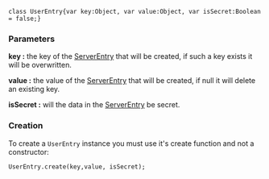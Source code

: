 
```
class UserEntry{var key:Object, var value:Object, var isSecret:Boolean = false;}
```

### Parameters ###

**key :**  the key of the [ServerEntry](ServerEntry.md) that will be created, if such a key exists it will be overwritten.

**value :**  the value of the [ServerEntry](ServerEntry.md) that will be created, if null it will delete an existing key.

**isSecret :**  will the data in the [ServerEntry](ServerEntry.md)  be secret.

### Creation ###

To create a `UserEntry` instance you must use it's create function and not a constructor:

```
UserEntry.create(key,value, isSecret);
```
